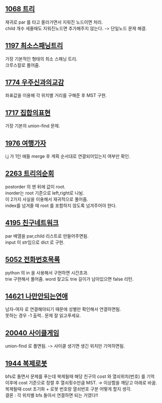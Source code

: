 ## [1068 트리](./1068_트리.py)
재귀로 par 를 타고 올라가면서 지워진 노드이면 처리.  
child 개수 세줄때도 지워진노드면 추가해주지 않는다. -> 단일노드 문제 해결.  

## [1197 최소스패닝트리](./1197_최소스패닝트리.py)
가장 기본적인 형태의 최소 스패닝 트리.  
크루스칼로 풀어줌.  

## [1774 우주신과의교감](./1774_우주신과의교감.py)
좌표값을 이용해 각 위치별 거리를 구해준 후 MST 구현.  

## [1717 집합의표현](./1717_집합의표현.py)
가장 기본의 union-find 문제.  

## [1976 여행가자](./1976_여행가자.py)
i,j 가 1인 애들 merge 후 계획 순서대로 연결되어있는지 여부만 확인.  

## [2263 트리의순회](./2263_트리의순회.py)
postorder 의 맨 뒤에 값이 root.  
inorder는 root 기준으로 left,right로 나뉨.  
이 2가지 사실을 이용해서 재귀적으로 풀어줌.  
index를 넘겨줄 때 root 를 포함하지 않도록 넘겨주어야 한다.  

## [4195 친구네트워크](./4195_친구네트워크.py)
par 배열을 par,child 리스트로 만들어주면됨.  
input 이 str임으로 dict 로 구현.  

## [5052 전화번호목록](./5052_전화번호목록.py)
python 의 in 을 사용해서 구현하면 시간초과.  
trie 구현해서 풀어줌. word 찾고도 trie 길이가 남아있으면 false 리턴.  

## [14621 나만안되는연애](./14621_나만안되는연애.py)
남자-여자 로 연결해야되기 때문에 성별만 확인해서 연결하면됨.  
못하는 경우 -1 출력.. 문제 잘 읽고푸세요.  

## [20040 사이클게임](./20040_사이클게임.py)
union-find 로 풀면됨. -> 사이클 생기면 생긴 위치만 기억하면됨.  

## [1944 복제로봇](./1944_복제로봇.py)
bfs로 돌면서 문제를 푸는데 복제될때 해당 친구의 cost 와 열쇠위치(번호) 를 기억  
이후에 cost 기준으로 정렬 후 열쇠횟수만큼 MST.  -> 이상함을 깨닫고 아래로 바꿈.    
복제될때 cost 초기화 + 로봇 번호랑 열쇠번호 구분 어떻게 할지 생각.  
결론 : 각 위치별 bfs 돌아서 연결하면 되는 거였다!!  
